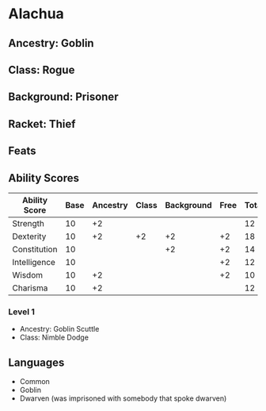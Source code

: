 # Alachua

## Ancestry: Goblin

## Class: Rogue

## Background: Prisoner

## Racket: Thief

## Feats

## Ability Scores

| Ability Score | Base | Ancestry | Class | Background | Free | Total |
| ------------- | ---- | -------- | ----- | ---------- | ---- | ----- |
| Strength      | 10   | +2       |       |            |      | 12    |
| Dexterity     | 10   | +2       | +2    | +2         | +2   | 18    |
| Constitution  | 10   |          |       | +2         | +2   | 14    |
| Intelligence  | 10   |          |       |            | +2   | 12    |
| Wisdom        | 10   | +2       |       |            | +2   | 10    |
| Charisma      | 10   | +2       |       |            |      | 12    |

### Level 1

- Ancestry: Goblin Scuttle
- Class: Nimble Dodge

## Languages

- Common
- Goblin
- Dwarven (was imprisoned with somebody that spoke dwarven)

